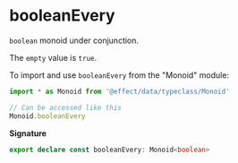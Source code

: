 # booleanEvery

`boolean` monoid under conjunction.

The `empty` value is `true`.

To import and use `booleanEvery` from the "Monoid" module:

```ts
import * as Monoid from '@effect/data/typeclass/Monoid'

// Can be accessed like this
Monoid.booleanEvery
```

**Signature**

```ts
export declare const booleanEvery: Monoid<boolean>
```

